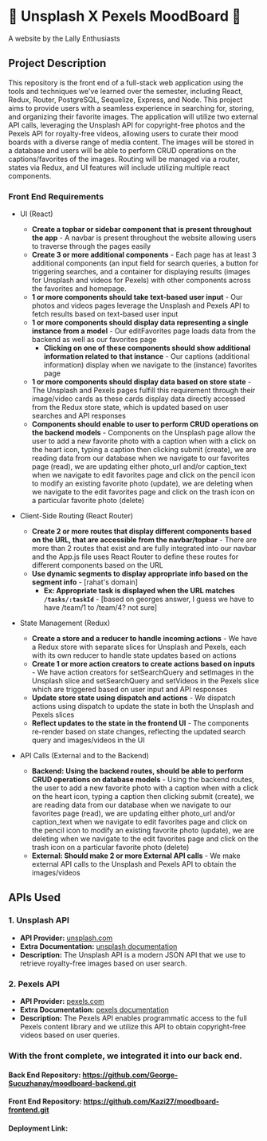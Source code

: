 #  📸 Unsplash X Pexels MoodBoard 🎥

A website by the Lally Enthusiasts

## Project Description

This repository is the front end of a full-stack web application using the tools and techniques we've learned over the semester, including React, Redux, Router, PostgreSQL, Sequelize, Express, and Node.
This project aims to provide users with a seamless experience in searching for, storing, and organizing their favorite images. The application will utilize two external API calls, leveraging the Unsplash API for copyright-free photos and the Pexels API for royalty-free videos, allowing users to curate their mood boards with a diverse range of media content. The images will be stored in a database and users will be able to perform CRUD operations on the captions/favorites of the images. Routing will be managed via a router, states via Redux, and UI features will include utilizing multiple react components.

### Front End Requirements
- UI (React)
  - **Create a topbar or sidebar component that is present throughout the app** - A navbar is present throughout the website allowing users to traverse through the pages easily
  - **Create 3 or more additional components** - Each page has at least 3 additional components (an input field for search queries, a button for triggering searches, and a container for displaying results (images for Unsplash and videos for Pexels) with other components across the favorites and homepage.
  - **1 or more components should take text-based user input** - Our photos and videos pages leverage the Unsplash and Pexels API to fetch results based on text-based user input
  - **1 or more components should display data representing a single instance from a model** - Our editFavorites page loads data from the backend as well as our favorites page
    - **Clicking on one of these components should show additional information related to that instance** - Our captions (additional information) display when we navigate to the (instance) favorites page
  - **1 or more components should display data based on store state** - The Unsplash and Pexels pages fulfill this requirement through their image/video cards as these cards display data directly accessed from the Redux store state, which is updated based on user searches and API responses
  - **Components should enable to user to perform CRUD operations on the backend models** - Components on the Unsplash page allow the user to add a new favorite photo with a caption when with a click on the heart icon, typing a caption then clicking submit (create), we are reading data from our database when we navigate to our favorites page (read), we are updating either photo_url and/or caption_text when we navigate to edit favorites page and click on the pencil icon to modify an existing favorite photo (update), we are deleting when we navigate to the edit favorites page and click on the trash icon on a particular favorite photo (delete)
- Client-Side Routing (React Router)
  - **Create 2 or more routes that display different components based on the URL, that are accessible from the navbar/topbar** - There are more than 2 routes that exist and are fully integrated into our navbar and the App.js file uses React Router to define these routes for different components based on the URL
  - **Use dynamic segments to display appropriate info based on the segment info** - [rahat's domain]
    - **Ex: Appropriate task is displayed when the URL matches `/tasks/:taskId`** - [based on georges answer, I guess we have to have /team/1 to /team/4? not sure]

- State Management (Redux)
  - **Create a store and a reducer to handle incoming actions** - We have a Redux store with separate slices for Unsplash and Pexels, each with its own reducer to handle state updates based on actions
  - **Create 1 or more action creators to create actions based on inputs** - We have action creators for setSearchQuery and setImages in the Unsplash slice and setSearchQuery and setVideos in the Pexels slice which are triggered based on user input and API responses
  - **Update store state using dispatch and actions** - We dispatch actions using dispatch to update the state in both the Unsplash and Pexels slices
  - **Reflect updates to the state in the frontend UI** - The components re-render based on state changes, reflecting the updated search query and images/videos in the UI

- API Calls (External and to the Backend)
  - **Backend: Using the backend routes, should be able to perform CRUD operations on database models** - Using the backend routes, the user to add a new favorite photo with a caption when with a click on the heart icon, typing a caption then clicking submit (create), we are reading data from our database when we navigate to our favorites page (read), we are updating either photo_url and/or caption_text when we navigate to edit favorites page and click on the pencil icon to modify an existing favorite photo (update), we are deleting when we navigate to the edit favorites page and click on the trash icon on a particular favorite photo (delete)
  - **External: Should make 2 or more External API calls** - We make external API calls to the Unsplash and Pexels API to obtain the images/videos

## APIs Used

### 1. Unsplash API
- **API Provider:** [unsplash.com](https://unsplash.com/developers)
- **Extra Documentation:** [unsplash documentation](https://unsplash.com/documentation)
- **Description:** The Unsplash API is a modern JSON API that we use to retrieve royalty-free images based on user search.

### 2. Pexels API
- **API Provider:** [pexels.com](https://www.pexels.com/api/)
- **Extra Documentation:** [pexels documentation](https://www.pexels.com/api/documentation/?language=javascript)
- **Description:** The Pexels API enables programmatic access to the full Pexels content library and we utilize this API to obtain copyright-free videos based on user queries.

### With the front complete, we integrated it into our back end.
#### Back End Repository: https://github.com/George-Sucuzhanay/moodboard-backend.git
#### Front End Repository: https://github.com/Kazi27/moodboard-frontend.git
#### Deployment Link:
